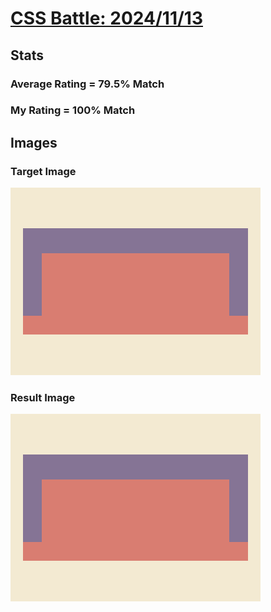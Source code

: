 # [CSS Battle: 2024/11/13](https://cssbattle.dev/play/UEq3nlqvRKlRjnF0loG8)

## Stats

### Average Rating = 79.5% Match

### My Rating = 100% Match

## Images

### Target Image

![](./images/target.png)

### Result Image

![](./images/result.png)
